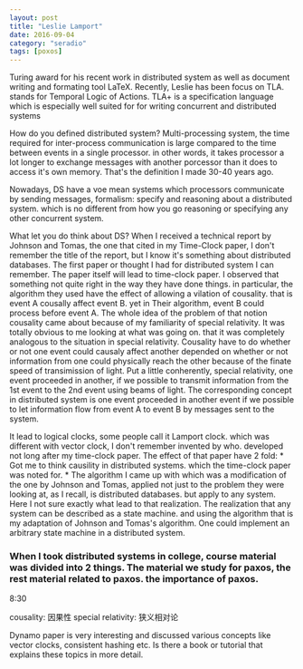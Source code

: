 ```yaml
---
layout: post
title: "Leslie Lamport"
date: 2016-09-04
category: "seradio" 
tags: [poxos]
---
```

Turing award for his recent work in distributed system as well as document writing and formating tool LaTeX.
Recently, Leslie has been focus on TLA. stands for Temporal Logic of Actions.
TLA+ is a specification language which is especially well suited for for writing concurrent and distributed systems

How do you defined distributed system?
Multi-processing system, the time required for inter-process communication is large compared to the time between events in a single processor.
in other words, it takes processor a lot longer to exchange messages with another porcessor than it does to access it's own memory.
That's the definition I made 30-40 years ago. 

Nowadays, DS have a voe mean systems which processors communicate by sending messages, 
formalism:
    specify and reasoning about a distributed system. which is no different from how you go reasoning or specifying any other concurrent system.

What let you do think about DS?
    When I received a technical report by Johnson and Tomas, the one that cited in my Time-Clock paper, I don't remember the title of the report, but I know it's something about distributed databases. The first paper or thought I had for distributed system I can remember. 
The  paper itself will lead to time-clock paper.  I observed that something not quite right in the way they have done things. in particular, the algorithm they used have the effect of allowing a vilation of cousality. that is event A cousally affect event B. yet in Their algorithm, event B could process before event A. The whole idea of the problem of that notion cousality came about because of my familiarity of special relativity. It was totally obvious to me looking at what was going on. that it was completely analogous to the situation in special relativity. 
Cousality have to do whether or not one event could causaly affect another depended on whether or not information from one could physically reach the other because of the finate speed of transimission of light. Put a little conherently, special relativity, one event proceeded in another, if we possible to transmit information from the 1st event to the 2nd event using beams of light. 
The corresponding concept in distributed system  is one event proceeded in another event if we possible to let information flow from event A to event B by messages sent to the system. 

It lead to logical clocks, some people call it Lamport clock. which was different with vector clock, I don't remember invented by who. developed not long after my time-clock paper. 
The effect of that paper have 2 fold: 
    * Got me to think causility in distributed systems.  which the time-clock paper was noted for. 
    * The algorithm I came up with which was a modification of the one by Johnson and Tomas, applied not just to the problem they were looking at, as I recall, is distributed databases.  but apply to any system. 
    Here I not sure exactly what lead to that realization. The realization that any system can be described as a state machine.  and using the algorithm that is my adaptation of Johnson and Tomas's algorithm. One could implement an arbitrary state machine in a distributed system. 

### When I took distributed systems in college, course material was divided into 2 things. The material we study for paxos, the rest material related to paxos. the importance of paxos.
8:30





cousality: 因果性
special relativity: 狭义相对论

Dynamo paper is very interesting and discussed various concepts like vector clocks, consistent hashing etc. Is there a book or tutorial that explains these topics in more detail.
